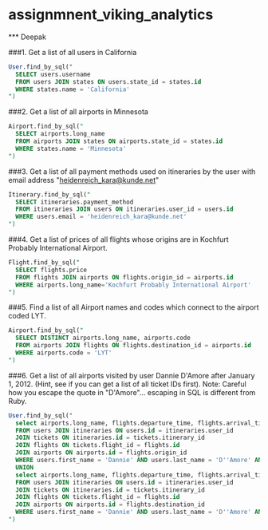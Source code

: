 # assignmnent_viking_analytics
*** Deepak

###1. Get a list of all users in California
```sql
User.find_by_sql("
  SELECT users.username
  FROM users JOIN states ON users.state_id = states.id
  WHERE states.name = 'California'
")
```
###2. Get a list of all airports in Minnesota
```sql
Airport.find_by_sql("
  SELECT airports.long_name
  FROM airports JOIN states ON airports.state_id = states.id
  WHERE states.name = 'Minnesota'
")
```
###3. Get a list of all payment methods used on itineraries by the user with email address "heidenreich_kara@kunde.net"
```sql
Itinerary.find_by_sql("
  SELECT itineraries.payment_method
  FROM itineraries JOIN users ON itineraries.user_id = users.id
  WHERE users.email = 'heidenreich_kara@kunde.net'
")
```
###4. Get a list of prices of all flights whose origins are in Kochfurt Probably International Airport.
```sql
Flight.find_by_sql("
  SELECT flights.price
  FROM flights JOIN airports ON flights.origin_id = airports.id
  WHERE airports.long_name='Kochfurt Probably International Airport'
")
```

###5. Find a list of all Airport names and codes which connect to the airport coded LYT.
```sql
Airport.find_by_sql("
  SELECT DISTINCT airports.long_name, airports.code
  FROM airports JOIN flights ON flights.destination_id = airports.id
  WHERE airports.code = 'LYT'
")
```
###6. Get a list of all airports visited by user Dannie D'Amore after January 1, 2012. (Hint, see if you can get a list of all ticket IDs first). Note: Careful how you escape the quote in "D'Amore"... escaping in SQL is different from Ruby.
```sql
User.find_by_sql("
  select airports.long_name, flights.departure_time, flights.arrival_time
  FROM users JOIN itineraries ON users.id = itineraries.user_id
  JOIN tickets ON itineraries.id = tickets.itinerary_id
  JOIN flights ON tickets.flight_id = flights.id
  JOIN airports ON airports.id = flights.origin_id
  WHERE users.first_name = 'Dannie' AND users.last_name = 'D''Amore' AND flights.departure_time > '2012-01-01'
  UNION
  select airports.long_name, flights.departure_time, flights.arrival_time
  FROM users JOIN itineraries ON users.id = itineraries.user_id
  JOIN tickets ON itineraries.id = tickets.itinerary_id
  JOIN flights ON tickets.flight_id = flights.id
  JOIN airports ON airports.id = flights.destination_id
  WHERE users.first_name = 'Dannie' AND users.last_name = 'D''Amore' AND flights.departure_time > '2012-01-01'
")
```
